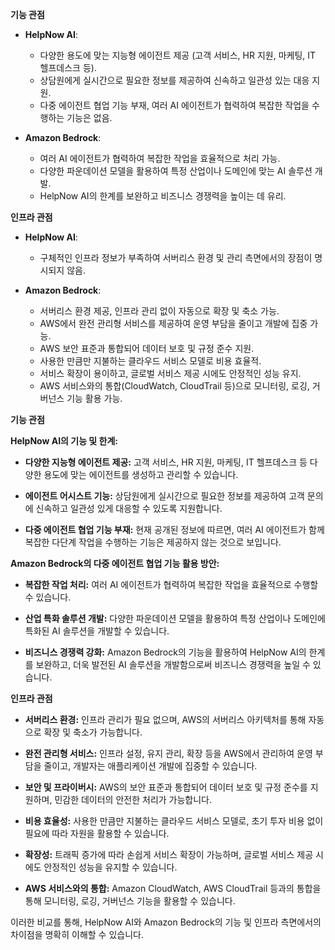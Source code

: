 **기능 관점**

- **HelpNow AI**:
  - 다양한 용도에 맞는 지능형 에이전트 제공 (고객 서비스, HR 지원, 마케팅, IT 헬프데스크 등).
  - 상담원에게 실시간으로 필요한 정보를 제공하여 신속하고 일관성 있는 대응 지원.
  - 다중 에이전트 협업 기능 부재, 여러 AI 에이전트가 협력하여 복잡한 작업을 수행하는 기능은 없음.

- **Amazon Bedrock**:
  - 여러 AI 에이전트가 협력하여 복잡한 작업을 효율적으로 처리 가능.
  - 다양한 파운데이션 모델을 활용하여 특정 산업이나 도메인에 맞는 AI 솔루션 개발.
  - HelpNow AI의 한계를 보완하고 비즈니스 경쟁력을 높이는 데 유리.

**인프라 관점**

- **HelpNow AI**:
  - 구체적인 인프라 정보가 부족하여 서버리스 환경 및 관리 측면에서의 장점이 명시되지 않음.

- **Amazon Bedrock**:
  - 서버리스 환경 제공, 인프라 관리 없이 자동으로 확장 및 축소 가능.
  - AWS에서 완전 관리형 서비스를 제공하여 운영 부담을 줄이고 개발에 집중 가능.
  - AWS 보안 표준과 통합되어 데이터 보호 및 규정 준수 지원.
  - 사용한 만큼만 지불하는 클라우드 서비스 모델로 비용 효율적.
  - 서비스 확장이 용이하고, 글로벌 서비스 제공 시에도 안정적인 성능 유지.
  - AWS 서비스와의 통합(CloudWatch, CloudTrail 등)으로 모니터링, 로깅, 거버넌스 기능 활용 가능.










































  



**기능 관점**

**HelpNow AI의 기능 및 한계:**

- **다양한 지능형 에이전트 제공:** 고객 서비스, HR 지원, 마케팅, IT 헬프데스크 등 다양한 용도에 맞는 에이전트를 생성하고 관리할 수 있습니다. 

- **에이전트 어시스트 기능:** 상담원에게 실시간으로 필요한 정보를 제공하여 고객 문의에 신속하고 일관성 있게 대응할 수 있도록 지원합니다. 

- **다중 에이전트 협업 기능 부재:** 현재 공개된 정보에 따르면, 여러 AI 에이전트가 함께 복잡한 다단계 작업을 수행하는 기능은 제공하지 않는 것으로 보입니다.

**Amazon Bedrock의 다중 에이전트 협업 기능 활용 방안:**

- **복잡한 작업 처리:** 여러 AI 에이전트가 협력하여 복잡한 작업을 효율적으로 수행할 수 있습니다. 

- **산업 특화 솔루션 개발:** 다양한 파운데이션 모델을 활용하여 특정 산업이나 도메인에 특화된 AI 솔루션을 개발할 수 있습니다. 

- **비즈니스 경쟁력 강화:** Amazon Bedrock의 기능을 활용하여 HelpNow AI의 한계를 보완하고, 더욱 발전된 AI 솔루션을 개발함으로써 비즈니스 경쟁력을 높일 수 있습니다.


**인프라 관점**

- **서버리스 환경:** 인프라 관리가 필요 없으며, AWS의 서버리스 아키텍처를 통해 자동으로 확장 및 축소가 가능합니다. 

- **완전 관리형 서비스:** 인프라 설정, 유지 관리, 확장 등을 AWS에서 관리하여 운영 부담을 줄이고, 개발자는 애플리케이션 개발에 집중할 수 있습니다. 

- **보안 및 프라이버시:** AWS의 보안 표준과 통합되어 데이터 보호 및 규정 준수를 지원하며, 민감한 데이터의 안전한 처리가 가능합니다. 

- **비용 효율성:** 사용한 만큼만 지불하는 클라우드 서비스 모델로, 초기 투자 비용 없이 필요에 따라 자원을 활용할 수 있습니다. 

- **확장성:** 트래픽 증가에 따라 손쉽게 서비스 확장이 가능하며, 글로벌 서비스 제공 시에도 안정적인 성능을 유지할 수 있습니다. 

- **AWS 서비스와의 통합:** Amazon CloudWatch, AWS CloudTrail 등과의 통합을 통해 모니터링, 로깅, 거버넌스 기능을 활용할 수 있습니다. 

이러한 비교를 통해, HelpNow AI와 Amazon Bedrock의 기능 및 인프라 측면에서의 차이점을 명확히 이해할 수 있습니다. 


